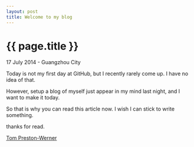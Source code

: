 ```yaml
---
layout: post
title: Welcome to my blog
---
```


{{ page.title }}
================

<p class="meta">17 July 2014 - Guangzhou City</p>

Today is not my first day at GitHub, but I recently rarely come up. I have no idea of that.

However, setup a blog of myself just appear in my mind last night, and I want to make it today.

So that is why you can read this article now. I wish I can stick to write something.

   thanks for read.

[Tom Preston-Werner](http://tom.preston-werner.com/)

